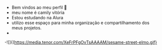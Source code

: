 - Bem vindos ao meu perfil 🩵
- meu nome é camily vitória
- Estou estudando na Alura
- utilizo esse espaço para minha organização e compartilhamento dos meus projetos.
- 
-![]{(https://media.tenor.com/XeFrPFgOvTsAAAAM/sesame-street-elmo.gif}
